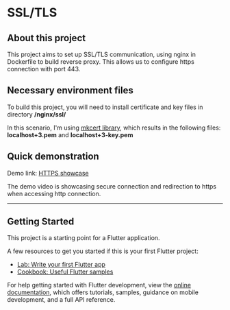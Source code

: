 # SSL/TLS

## About this project

This project aims to set up SSL/TLS communication, using nginx in Dockerfile to build reverse proxy. This allows us to configure https connection with port 443.

## Necessary environment files

To build this project, you will need to install certificate and key files in directory **/nginx/ssl/**

In this scenario, I'm using [mkcert library](https://github.com/FiloSottile/mkcert), which results in the following files: **localhost+3.pem** and **localhost+3-key.pem**

## Quick demonstration

Demo link: [HTTPS showcase](https://drive.google.com/file/d/13a9hF98O9Ral4cMxbAgTXY_SEbEWMVz1/view?usp=sharing)

The demo video is showcasing secure connection and redirection to https when accessing http connection.

---

## Getting Started

This project is a starting point for a Flutter application.

A few resources to get you started if this is your first Flutter project:

- [Lab: Write your first Flutter app](https://docs.flutter.dev/get-started/codelab)
- [Cookbook: Useful Flutter samples](https://docs.flutter.dev/cookbook)

For help getting started with Flutter development, view the
[online documentation](https://docs.flutter.dev/), which offers tutorials,
samples, guidance on mobile development, and a full API reference.
